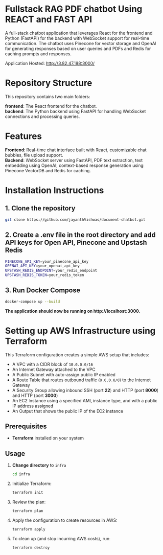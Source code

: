 # Fullstack RAG PDF chatbot Using REACT and FAST API

A full-stack chatbot application that leverages React for the frontend and Python (FastAPI) for the backend with WebSocket support for real-time communication. The chatbot uses Pinecone for vector storage and OpenAI for generating responses based on user queries and PDFs and Redis for caching prompts and responses.

Application Hosted: http://3.82.47.188:3000/

# Repository Structure

This repository contains two main folders:

**frontend**: The React frontend for the chatbot.<br>
**backend**: The Python backend using FastAPI for handling WebSocket connections and processing queries.

# Features
**Frontend**: Real-time chat interface built with React, customizable chat bubbles, file upload support. <br>
**Backend**: WebSocket server using FastAPI, PDF text extraction, text embedding using OpenAI, context-based response generation using Pinecone VectorDB and Redis for caching. 

# Installation Instructions

## 1. Clone the repository
```bash
git clone https://github.com/jayanthVishwas/document-chatbot.git 
```

## 2. Create a .env file in the root directory and add API keys for Open API, Pinecone and Upstash Redis
```bash
PINECONE_API_KEY=your_pinecone_api_key 
OPENAI_API_KEY=your_openai_api_key 
UPSTASH_REDIS_ENDPOINT=your_redis_endpoint 
UPSTASH_REDIS_TOKEN=your_redis_token 
```

## 3. Run Docker Compose
   ```bash
   docker-compose up --build
   ```

**The application should now be running on http://localhost:3000.** <br>

# Setting up AWS Infrastructure using Terraform

This Terraform configuration creates a simple AWS setup that includes:
- A VPC with a CIDR block of `10.0.0.0/16`
- An Internet Gateway attached to the VPC
- A Public Subnet with auto-assign public IP enabled
- A Route Table that routes outbound traffic (`0.0.0.0/0`) to the Internet Gateway
- A Security Group allowing inbound SSH (port **22**) and HTTP (port **8000**) and HTTP (port **3000**)
- An EC2 Instance using a specified AMI, instance type, and with a public IP address assigned
- An Output that shows the public IP of the EC2 instance

## Prerequisites
- **Terraform** installed on your system

## Usage
1. **Change directory** to `infra`  
   ```bash
   cd infra
   ```

2. Initialize Terraform: 
   ```bash
   terraform init
   ```

3. Review the plan: 
   ```bash
   terraform plan
   ```

4. Apply the configuration to create resources in AWS: 
   ```bash
   terraform apply
   ```

5. To clean up (and stop incurring AWS costs), run: 
   ```bash
   terraform destroy
   ```


